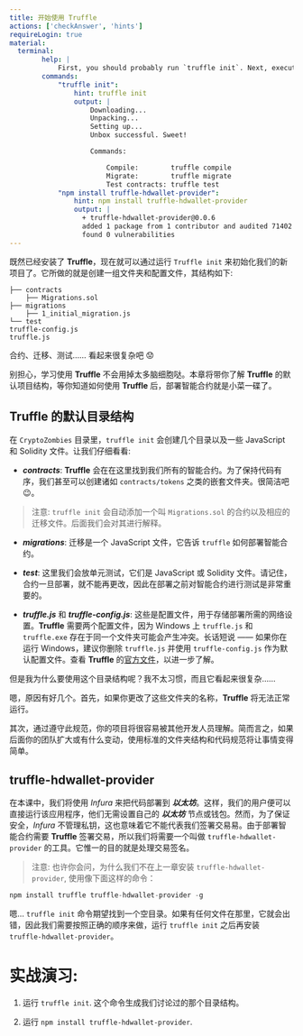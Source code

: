 ```yaml
---
title: 开始使用 Truffle
actions: ['checkAnswer', 'hints']
requireLogin: true
material:
  terminal:
        help: |
            First, you should probably run `truffle init`. Next, execute `npm install truffle-hdwallet-provider`
        commands:
            "truffle init":
                hint: truffle init
                output: |
                    Downloading...
                    Unpacking...
                    Setting up...
                    Unbox successful. Sweet!

                    Commands:

                        Compile:        truffle compile
                        Migrate:        truffle migrate
                        Test contracts: truffle test
            "npm install truffle-hdwallet-provider":
                hint: npm install truffle-hdwallet-provider
                output: |
                  + truffle-hdwallet-provider@0.0.6
                  added 1 package from 1 contributor and audited 71402 packages in 5.612s
                  found 0 vulnerabilities
---
```


既然已经安装了 **Truffle**，现在就可以通过运行 `Truffle init` 来初始化我们的新项目了。它所做的就是创建一组文件夹和配置文件，其结构如下:

```
├── contracts
    ├── Migrations.sol
├── migrations
    ├── 1_initial_migration.js
└── test
truffle-config.js
truffle.js
```

合约、迁移、测试…… 看起来很复杂吧 😟

别担心，学习使用 **Truffle** 不会用掉太多脑细胞哒。本章将带你了解 **Truffle** 的默认项目结构，等你知道如何使用 **Truffle** 后，部署智能合约就是小菜一碟了。

## Truffle 的默认目录结构

在 `CryptoZombies` 目录里，`truffle init` 会创建几个目录以及一些 JavaScript 和 Solidity 文件。让我们仔细看看:

 - **_contracts_**: **Truffle** 会在在这里找到我们所有的智能合约。为了保持代码有序，我们甚至可以创建诸如 `contracts/tokens` 之类的嵌套文件夹。很简洁吧 😉。
 >注意: `truffle init` 会自动添加一个叫 `Migrations.sol` 的合约以及相应的迁移文件。后面我们会对其进行解释。

 - **_migrations_**: 迁移是一个 JavaScript 文件，它告诉 `truffle` 如何部署智能合约。

 - **_test_**: 这里我们会放单元测试，它们是 JavaScript 或 Solidity 文件。请记住，合约一旦部署，就不能再更改，因此在部署之前对智能合约进行测试是非常重要的。

 - **_truffle.js_** 和 **_truffle-config.js_**: 这些是配置文件，用于存储部署所需的网络设置。**Truffle** 需要两个配置文件，因为 Windows 上 `truffle.js` 和 `truffle.exe` 存在于同一个文件夹可能会产生冲突。长话短说 —— 如果你在运行 Windows，建议你删除 `truffle.js` 并使用 `truffle-config.js` 作为默认配置文件。查看 **Truffle** 的<a href="https://truffleframework.com/docs/truffle/reference/configuration" target=_blank>官方文件</a>，以进一步了解。


但是我为什么要使用这个目录结构呢？我不太习惯，而且它看起来很复杂……

嗯，原因有好几个。首先，如果你更改了这些文件夹的名称，**Truffle** 将无法正常运行。


其次，通过遵守此规范，你的项目将很容易被其他开发人员理解。简而言之，如果后面你的团队扩大或有什么变动，使用标准的文件夹结构和代码规范将让事情变得简单。

## truffle-hdwallet-provider

在本课中，我们将使用 _Infura_ 来把代码部署到 **_以太坊_**。这样，我们的用户便可以直接运行该应用程序，他们无需设置自己的 **_以太坊_** 节点或钱包。然而，为了保证安全，_Infura_ 不管理私钥，这也意味着它不能代表我们签署交易易。由于部署智能合约需要 **Truffle**  签署交易，所以我们将需要一个叫做 `truffle-hdwallet-provider` 的工具。它惟一的目的就是处理交易签名。

>注意: 也许你会问，为什么我们不在上一章安装 `truffle-hdwallet-provider`, 使用像下面这样的命令：

 ```JavaScript
 npm install truffle truffle-hdwallet-provider -g
 ```
 
 嗯… `truffle init` 命令期望找到一个空目录。如果有任何文件在那里，它就会出错，因此我们需要按照正确的顺序来做，运行 `truffle init` 之后再安装 `truffle-hdwallet-provider`。


# 实战演习:

1. 运行 `truffle init`. 这个命令生成我们讨论过的那个目录结构。

2. 运行 `npm install truffle-hdwallet-provider`.

